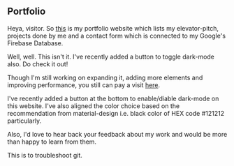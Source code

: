 ## Portfolio
Heya, visitor. So [this](https://ishubham21.github.io/Portfolio) is my portfolio website which lists my elevator-pitch, projects done by me and a contact form which is connected to my Google's Firebase Database.

Well, well. This isn't it. I've recently added a button to toggle dark-mode also. Do check it out!

Though I'm still working on expanding it, adding more elements and improving performance, you still can pay a visit [here](https://ishubham21.github.io/Portfolio).

I've recently added a button at the bottom to enable/diable dark-mode on this website. I've also aligned the color choice based on the recommendation from material-design i.e. black color of HEX code #121212 particularly.

Also, I'd love to hear back your feedback about my work and would be more than happy to learn from them.


This is to troubleshoot git.

